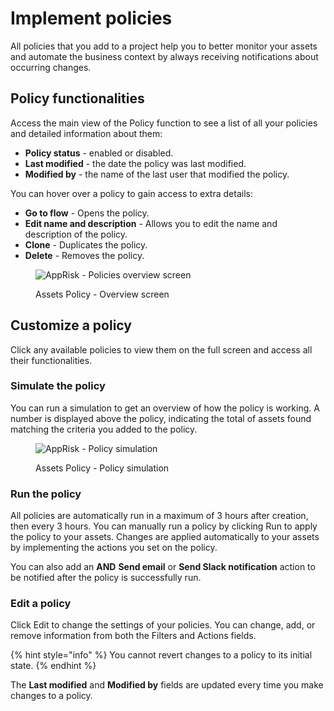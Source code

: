# Implement policies

All policies that you add to a project help you to better monitor your assets and automate the business context by always receiving notifications about occurring changes.

## Policy functionalities

Access the main view of the Policy function to see a list of all your policies and detailed information about them:

* **Policy status** - enabled or disabled.
* **Last modified** - the date the policy was last modified.
* **Modified by** - the name of the last user that modified the policy.

You can hover over a policy to gain access to extra details:

* **Go to flow** - Opens the policy.
* **Edit name and description** - Allows you to edit the name and description of the policy.
* **Clone** - Duplicates the policy.
* **Delete** - Removes the policy.

<figure><img src="../../../.gitbook/assets/Policies-New UI.png" alt="AppRisk - Policies overview screen"><figcaption><p>Assets Policy - Overview screen</p></figcaption></figure>

## Customize a policy

Click any available policies to view them on the full screen and access all their functionalities.&#x20;

### Simulate the policy

You can run a simulation to get an overview of how the policy is working. A number is displayed above the policy, indicating the total of assets found matching the criteria you added to the policy.&#x20;

<figure><img src="../../../.gitbook/assets/Simulate Policies -New UI.png" alt="AppRisk - Policy simulation"><figcaption><p>Assets Policy  - Policy simulation</p></figcaption></figure>

### Run the policy

All policies are automatically run in a maximum of 3 hours after creation, then every 3 hours. You can manually run a policy by clicking Run to apply the policy to your assets. Changes are applied automatically to your assets by implementing the actions you set on the policy.&#x20;

You can also add an **AND** **Send email** or **Send Slack notification** action to be notified after the policy is successfully run.

### Edit a policy

Click Edit to change the settings of your policies. You can change, add, or remove information from both the Filters and Actions fields.

{% hint style="info" %}
You cannot revert changes to a policy to its initial state.
{% endhint %}

The **Last modified** and **Modified by** fields are updated every time you make changes to a policy.
